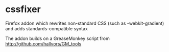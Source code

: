 cssfixer
========

Firefox addon which rewrites non-standard CSS (such as -webkit-gradient) and adds standards-compatible syntax

The addon builds on a GreaseMonkey script from http://github.com/hallvors/GM_tools
